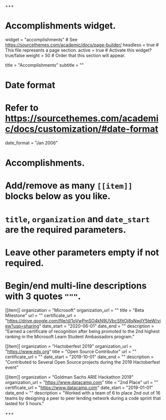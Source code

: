 +++
# Accomplishments widget.
widget = "accomplishments"  # See https://sourcethemes.com/academic/docs/page-builder/
headless = true  # This file represents a page section.
active = true  # Activate this widget? true/false
weight = 50  # Order that this section will appear.

title = "Accomplish&shy;ments"
subtitle = ""

# Date format
#   Refer to https://sourcethemes.com/academic/docs/customization/#date-format
date_format = "Jan 2006"

# Accomplishments.
#   Add/remove as many `[[item]]` blocks below as you like.
#   `title`, `organization` and `date_start` are the required parameters.
#   Leave other parameters empty if not required.
#   Begin/end multi-line descriptions with 3 quotes `"""`.

[[item]]
  organization = "Microsoft"
  organization_url = ""
  title = "Beta Milestone"
  url = ""
  certificate_url = "https://drive.google.com/file/d/1oVwPmSO4kN9UVbcSfjtOj8sNwjlY5teW/view?usp=sharing"
  date_start = "2020-06-01"
  date_end = ""
  description = "Earned a certificate of recognition after being promoted to the 2nd highest ranking in the Microsoft Learn Student Ambassadors program."

[[item]]
  organization = "Hactoberfest 2019"
  organization_url = "https://www.edx.org"
  title = "Open Source Contributor"
  url = ""
  certificate_url = ""
  date_start = "2019-10-01"
  date_end = ""
  description = "Contributed to Several Open Source projects during the 2019 Hactoberfest event"
  
[[item]]
  organization = "Goldman Sachs ARIE Hackathon 2019"
  organization_url = "https://www.datacamp.com"
  title = "2nd Place"
  url = ""
  certificate_url = "https://www.datacamp.com"
  date_start = "2019-01-01"
  date_end = ""
  description = "Worked with a team of 6 to place 2nd out of 16 teams by designing a peer to peer lending network during a code sprint that lasted for 5 hours."

+++
